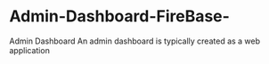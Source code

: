 # Admin-Dashboard-FireBase-

Admin Dashboard
An admin dashboard is typically created as a web application



